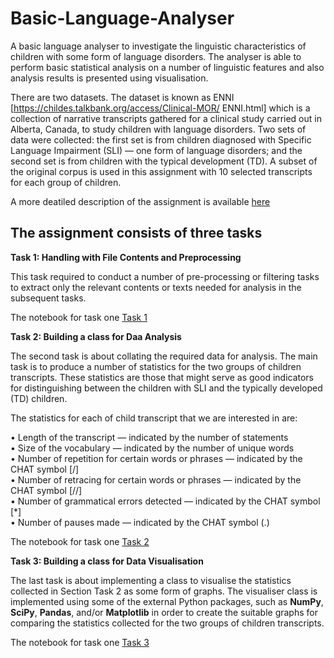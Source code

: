 # Basic-Language-Analyser

A basic language analyser to investigate the linguistic characteristics of children with some form of language disorders. The analyser is able to perform basic statistical analysis on a number of linguistic features and also analysis results is presented using visualisation.

There are two datasets. The dataset is known as ENNI [https://childes.talkbank.org/access/Clinical-MOR/ ENNI.html] which is a collection of narrative transcripts gathered for a clinical study carried out in Alberta, Canada, to study children with language disorders. Two sets of data were collected: the first set is from children diagnosed with Specific Language Impairment (SLI) — one form of language disorders; and the second set is from children with the typical development (TD). A subset of the original corpus is used in this assignment with 10 selected transcripts for each group of children.

A more deatiled description of the assignment is available [here](https://github.com/AshwaniKuSingh/Basic-Language-Analyser/blob/master/FIT9133-Assign-02%20.pdf)

## The assignment consists of three tasks

**Task 1: Handling with File Contents and Preprocessing**

This task required to conduct a number of pre-processing or filtering tasks to extract only the relevant contents or texts needed for analysis in the subsequent tasks.

The notebook for task one [Task 1](https://github.com/AshwaniKuSingh/Basic-Language-Analyser/blob/master/task1_29968550.py)

**Task 2: Building a class for Daa Analysis**

The second task is about collating the required data for analysis. The main task is to produce a number of statistics for the two groups of children transcripts. These statistics are those that might serve as good indicators for distinguishing between the children with SLI and the typically developed (TD) children.

The statistics for each of child transcript that we are interested in are:

• Length of the transcript — indicated by the number of statements<br>
• Size of the vocabulary — indicated by the number of unique words<br>
• Number of repetition for certain words or phrases — indicated by the CHAT symbol [/] <br>
• Number of retracing for certain words or phrases — indicated by the CHAT symbol [//]<br>
• Number of grammatical errors detected — indicated by the CHAT symbol [*]<br>
• Number of pauses made — indicated by the CHAT symbol (.)<br>

The notebook for task one [Task 2](https://github.com/AshwaniKuSingh/Basic-Language-Analyser/blob/master/task2_29968550.py)

**Task 3: Building a class for Data Visualisation**

The last task is about implementing a class to visualise the statistics collected in Section Task 2 as some form of graphs. The visualiser class is implemented using some of the external Python packages, such as **NumPy**, **SciPy**, **Pandas**, and/or **Matplotlib** in order to create the suitable graphs for comparing the statistics collected for the two groups of children transcripts. 

The notebook for task one [Task 3](https://github.com/AshwaniKuSingh/Basic-Language-Analyser/blob/master/task3_29968550.py)
